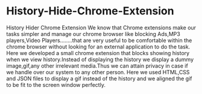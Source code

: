 # History-Hide-Chrome-Extension
History Hider Chrome Extension We know that Chrome extensions make our tasks simpler and manage our chrome browser like blocking Ads,MP3 players,Video Players........that are very useful to be comfortable within the chrome browser without looking for an external application to do the task. Here we developed a small chrome extension that blocks showing history when we view history.Instead of displaying the history we display a dummy image,gif,any other irrelevant media.Thus we can attain privacy in case if we handle over our system to any other person. Here we used HTML,CSS and JSON files to display a gif instead of the history and we aligned the gif to be fit to the screen window perfectly.
